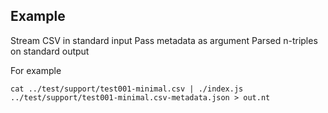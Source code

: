 ## Example

Stream CSV in standard input
Pass metadata as argument
Parsed n-triples on standard output

For example

```
cat ../test/support/test001-minimal.csv | ./index.js ../test/support/test001-minimal.csv-metadata.json > out.nt
```
